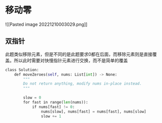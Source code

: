 # 移动零

![[Pasted image 20221210003029.png]]

## 双指针

此题类似移除元素，但是不同的是此题要求0都在后面，而移除元素则是直接覆盖。所以此时需要对快慢指针元素进行交换，而不是简单的覆盖

```python
class Solution:
	def moveZeroes(self, nums: List[int]) -> None:
		"""
		Do not return anything, modify nums in-place instead.
		"""
	
		slow = 0
		for fast in range(len(nums)):
			if nums[fast] != 0:
				nums[slow], nums[fast] = nums[fast], nums[slow]
				slow += 1
```